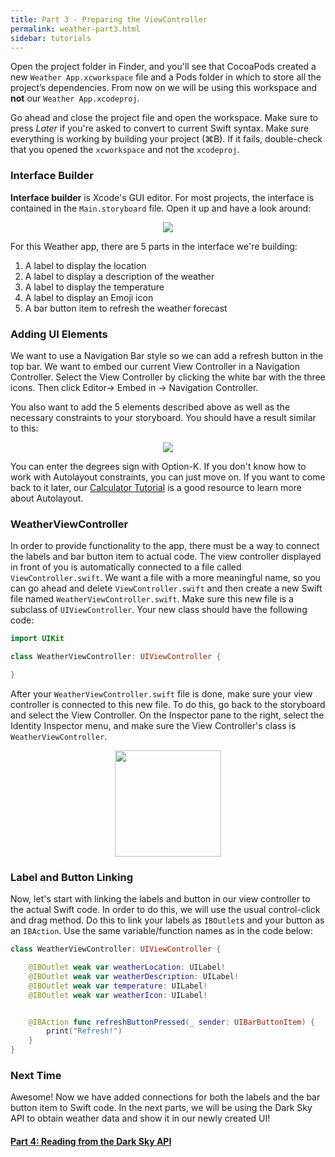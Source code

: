```yaml
---
title: Part 3 - Preparing the ViewController
permalink: weather-part3.html
sidebar: tutorials
---
```


Open the project folder in Finder, and you'll see that CocoaPods created a new `Weather App.xcworkspace` file and a Pods folder in which to store all the project’s dependencies. From now on we will be using this workspace and **not** our `Weather App.xcodeproj`. 

Go ahead and close the project file and open the workspace. Make sure to press *Later* if you're asked to convert to current Swift syntax. Make sure everything is working by building your project (⌘B). If it fails, double-check that you opened the `xcworkspace` and not the `xcodeproj`.

### Interface Builder

**Interface builder** is Xcode's GUI editor. For most projects, the interface is contained in the `Main.storyboard` file. Open it up and have a look around:

<p align="center"> <img src="../images/weather/storyboardPic.png" align="center"> </p>

For this Weather app, there are 5 parts in the interface we're building:
1. A label to display the location
2. A label to display a description of the weather
3. A label to display the temperature
4. A label to display an Emoji icon
5. A bar button item to refresh the weather forecast

### Adding UI Elements

We want to use a Navigation Bar style so we can add a refresh button in the top bar. We want to embed our current View Controller in a Navigation Controller. Select the View Controller by clicking the white bar with the three icons. Then click Editor-> Embed in -> Navigation Controller. 

You also want to add the 5 elements described above as well as the necessary constraints to your storyboard. You should have a result similar to this:

<p align="center"> <img src="../images/weather/uiResult.png" align="center"> </p>

You can enter the degrees sign with Option-K. If you don't know how to work with Autolayout constraints, you can just move on. If you want to come back to it later, our [Calculator Tutorial](http://www.iosgatech.xyz/calculator-part4.html) is a good resource to learn more about Autolayout.

### WeatherViewController

In order to provide functionality to the app, there must be a way to connect the labels and bar button item to actual code. The view controller displayed in front of you is automatically connected to a file called `ViewController.swift`. We want a file with a more meaningful name, so you can go ahead and delete `ViewController.swift` and then create a new Swift file named `WeatherViewController.swift`. Make sure this new file is a subclass of `UIViewController`. Your new class should have the following code:

```swift
import UIKit

class WeatherViewController: UIViewController {

}
```

After your `WeatherViewController.swift` file is done, make sure your view controller is connected to this new file. To do this, go back to the storyboard and select the View Controller. On the Inspector pane to the right, select the Identity Inspector menu, and make sure the View Controller's class is `WeatherViewController`.

<p align="center"> <img src="../images/weather/weatherVC.png" height="170px" align="center"> </p>

### Label and Button Linking

Now, let's start with linking the labels and button in our view controller to the actual Swift code. In order to do this, we will use the usual control-click and drag method. Do this to link your labels as `IBOutlet`s and your button as an `IBAction`. Use the same variable/function names as in the code below:

```swift
class WeatherViewController: UIViewController {

    @IBOutlet weak var weatherLocation: UILabel!
    @IBOutlet weak var weatherDescription: UILabel!
    @IBOutlet weak var temperature: UILabel!
    @IBOutlet weak var weatherIcon: UILabel!


    @IBAction func refreshButtonPressed(_ sender: UIBarButtonItem) {
        print("Refresh!")
    }
}
```

### Next Time

Awesome! Now we have added connections for both the labels and the bar button item to Swift code. In the next parts, we will be using the Dark Sky API to obtain weather data and show it in our newly created UI!

#### [Part 4: Reading from the Dark Sky API](weather-part4)